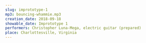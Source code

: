 ```yaml
---
slug: imprototype-1
mp3: bouncing-whammie.mp3
creation_date: 2018-09-18
showable_date: Imprototype 1
performers: Christopher Luna-Mega, electric guitar (prepared)
place: Charlottesville, Virginia
---
```

